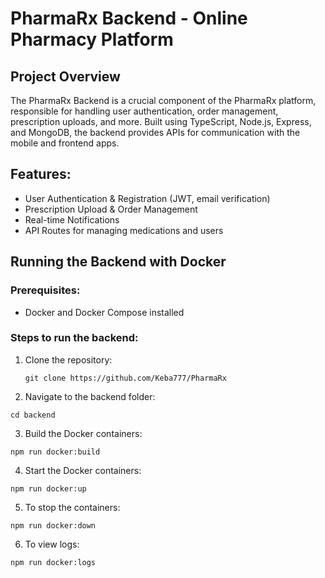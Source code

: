 # PharmaRx Backend - Online Pharmacy Platform

## Project Overview
The PharmaRx Backend is a crucial component of the PharmaRx platform, responsible for handling user authentication, order management, prescription uploads, and more. Built using TypeScript, Node.js, Express, and MongoDB, the backend provides APIs for communication with the mobile and frontend apps.

## Features:
- User Authentication & Registration (JWT, email verification)
- Prescription Upload & Order Management
- Real-time Notifications
- API Routes for managing medications and users

## Running the Backend with Docker

### Prerequisites:
- Docker and Docker Compose installed

### Steps to run the backend:

1. Clone the repository:
   ```
   git clone https://github.com/Keba777/PharmaRx
2. Navigate to the backend folder:
```
cd backend
```
3. Build the Docker containers:
```
npm run docker:build
```
4. Start the Docker containers:
```
npm run docker:up
```
5. To stop the containers:
```
npm run docker:down
```
6. To view logs:
```
npm run docker:logs
```
